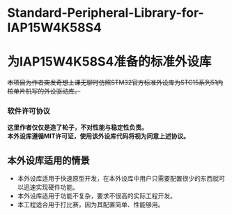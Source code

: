 # Standard-Peripheral-Library-for-IAP15W4K58S4
# 为IAP15W4K58S4准备的标准外设库
 ~~本项目为作者突发奇想上课无聊时仿照STM32官方标准外设库为STC15系列51内核单片机写的外设驱动库。~~  
### 软件许可协议
 **这里作者仅仅是造了轮子，不对性能与稳定性负责。**  
 **本外设库遵循MIT许可证，使用该外设库代码将视为同意上述协议。**  
 
## 本外设库适用的情景  
* 本外设库适用于快速原型开发，在本外设库中用户只需要配置很少的东西就可以迅速实现硬件功能。  
* 本外设库适用于功能不复杂，要求不很高的实际工程开发。  
* 本工程适合用于打比赛，因为其配置简单、性能够用。
